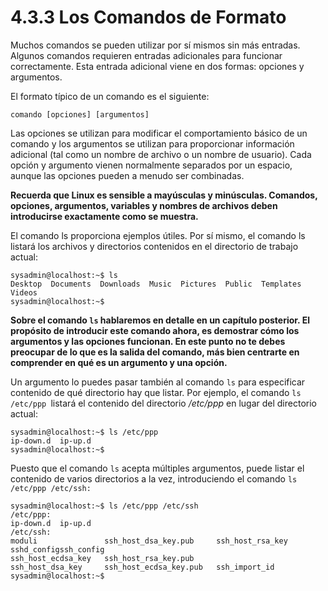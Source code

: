 # 4.3.3 Los Comandos de Formato
Muchos comandos se pueden utilizar por sí mismos sin más entradas. Algunos comandos requieren entradas adicionales para funcionar correctamente. Esta entrada adicional viene en dos formas: opciones y argumentos.

El formato típico de un comando es el siguiente:

	comando [opciones] [argumentos]
	
Las opciones se utilizan para modificar el comportamiento básico de un comando y los argumentos se utilizan para proporcionar información adicional (tal como un nombre de archivo o un nombre de usuario). Cada opción y argumento vienen normalmente separados por un espacio, aunque las opciones pueden a menudo ser combinadas.

**Recuerda que Linux es sensible a mayúsculas y minúsculas. Comandos, opciones, argumentos, variables y nombres de archivos deben introducirse exactamente como se muestra.**

El comando ls proporciona ejemplos útiles. Por sí mismo, el comando ls listará los archivos y directorios contenidos en el directorio de trabajo actual:
```shell-session
sysadmin@localhost:~$ ls                                           
Desktop  Documents  Downloads  Music  Pictures  Public  Templates   Videos    
sysadmin@localhost:~$
```

**Sobre el comando `ls` hablaremos en detalle en un capítulo posterior. El propósito de introducir este comando ahora, es demostrar cómo los argumentos y las opciones funcionan. En este punto no te debes preocupar de lo que es la salida del comando, más bien centrarte en comprender en qué es un argumento y una opción.**

Un argumento lo puedes pasar también al comando `ls` para especificar contenido de qué directorio hay que listar. Por ejemplo, el comando `ls /etc/ppp `listará el contenido del directorio _/etc/ppp_ en lugar del directorio actual:
```shell-session
sysadmin@localhost:~$ ls /etc/ppp                                 
ip-down.d  ip-up.d                                                
sysadmin@localhost:~$
```

Puesto que el comando `ls` acepta múltiples argumentos, puede listar el contenido de varios directorios a la vez, introduciendo el comando `ls /etc/ppp /etc/ssh:`

```shell-session
sysadmin@localhost:~$ ls /etc/ppp /etc/ssh         
/etc/ppp:                       
ip-down.d  ip-up.d                                  
/etc/ssh:                                                         
moduli               ssh_host_dsa_key.pub     ssh_host_rsa_key     sshd_configssh_config
ssh_host_ecdsa_key   ssh_host_rsa_key.pub         
ssh_host_dsa_key     ssh_host_ecdsa_key.pub   ssh_import_id            
sysadmin@localhost:~$
```